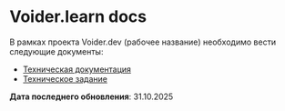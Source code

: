 # Voider.learn docs

В рамках проекта Voider.dev (рабочее название) необходимо вести следующие документы:
- [Техническая документация](https://github.com/EnotInc/Voider.dev-docs/blob/master/docs/Technical%20documentation.md)
- [Техническое задание](https://github.com/EnotInc/Voider.dev-docs/blob/master/docs/Technical%20assigment.md)

**Дата последнего обновления**: 31.10.2025
